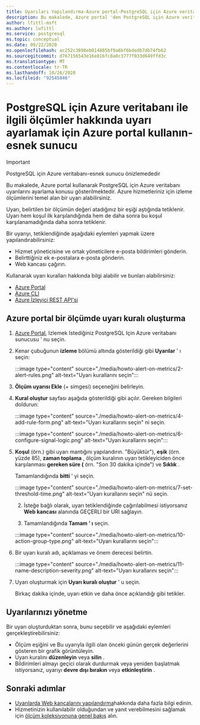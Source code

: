```yaml
---
title: Uyarıları Yapılandırma-Azure portal-PostgreSQL için Azure veritabanı-esnek sunucu
description: Bu makalede, Azure portal 'den PostgreSQL için Azure veritabanı-esnek sunucu için ölçüm uyarılarının nasıl yapılandırılacağı ve erişebileceği açıklanır.
author: lfittl-msft
ms.author: lufittl
ms.service: postgresql
ms.topic: conceptual
ms.date: 09/22/2020
ms.openlocfilehash: ac252c3898eb014885bf9a6bf6bdedb7db74fb62
ms.sourcegitcommit: d767156543e16e816fc8a0c3777f033d649ffd3c
ms.translationtype: MT
ms.contentlocale: tr-TR
ms.lasthandoff: 10/26/2020
ms.locfileid: "92545846"
---
```

# <a name="use-the-azure-portal-to-set-up-alerts-on-metrics-for-azure-database-for-postgresql---flexible-server"></a>PostgreSQL için Azure veritabanı ile ilgili ölçümler hakkında uyarı ayarlamak için Azure portal kullanın-esnek sunucu

> [!IMPORTANT]
> PostgreSQL için Azure veritabanı-esnek sunucu önizlemededir

Bu makalede, Azure portal kullanarak PostgreSQL için Azure veritabanı uyarılarını ayarlama konusu gösterilmektedir. Azure hizmetleriniz için izleme ölçümlerini temel alan bir uyarı alabilirsiniz.

Uyarı, belirtilen bir ölçümün değeri atadığınız bir eşiği aştığında tetiklenir. Uyarı hem koşul ilk karşılandığında hem de daha sonra bu koşul karşılanamadığında daha sonra tetiklenir.

Bir uyarıyı, tetiklendiğinde aşağıdaki eylemleri yapmak üzere yapılandırabilirsiniz:

* Hizmet yöneticisine ve ortak yöneticilere e-posta bildirimleri gönderin.
* Belirttiğiniz ek e-postalara e-posta gönderin.
* Web kancası çağırın.

Kullanarak uyarı kuralları hakkında bilgi alabilir ve bunları alabilirsiniz:

* [Azure Portal](../../azure-monitor/platform/alerts-metric.md#create-with-azure-portal)
* [Azure CLI](../../azure-monitor/platform/alerts-metric.md#with-azure-cli)
* [Azure İzleyici REST API'si](/rest/api/monitor/metricalerts)

## <a name="create-an-alert-rule-on-a-metric-from-the-azure-portal"></a>Azure portal bir ölçümde uyarı kuralı oluşturma

1. [Azure Portal](https://portal.azure.com/), Izlemek Istediğiniz PostgreSQL Için Azure veritabanı sunucusu ' nu seçin.

2. Kenar çubuğunun **izleme** bölümü altında gösterildiği gibi **Uyarılar** ' ı seçin:

   :::image type="content" source="./media/howto-alert-on-metrics/2-alert-rules.png" alt-text="Uyarı kurallarını seçin":::

3. **Ölçüm uyarısı Ekle** (+ simgesi) seçeneğini belirleyin.

4. **Kural oluştur** sayfası aşağıda gösterildiği gibi açılır. Gereken bilgileri doldurun:

   :::image type="content" source="./media/howto-alert-on-metrics/4-add-rule-form.png" alt-text="Uyarı kurallarını seçin" ni seçin.

   :::image type="content" source="./media/howto-alert-on-metrics/6-configure-signal-logic.png" alt-text="Uyarı kurallarını seçin":::

7. **Koşul** (örn.) gibi uyarı mantığını yapılandırın. "Büyüktür"), **eşik** (örn. yüzde 85), **zaman toplama** , ölçüm kuralının uyarı tetikleyiciden önce karşılanması **gereken süre (** örn. "Son 30 dakika içinde") ve **Sıklık** .

   Tamamlandığında **bitti** ' yi seçin.

   :::image type="content" source="./media/howto-alert-on-metrics/7-set-threshold-time.png" alt-text="Uyarı kurallarını seçin" nü seçin.

    2. İsteğe bağlı olarak, uyarı tetiklendiğinde çağırılabilmesi istiyorsanız **Web kancası** alanında GEÇERLI bir URI sağlayın.

    3. Tamamlandığında **Tamam ' ı** seçin.

    :::image type="content" source="./media/howto-alert-on-metrics/10-action-group-type.png" alt-text="Uyarı kurallarını seçin":::

11. Bir uyarı kuralı adı, açıklaması ve önem derecesi belirtin.

    :::image type="content" source="./media/howto-alert-on-metrics/11-name-description-severity.png" alt-text="Uyarı kurallarını seçin"::: 

12. Uyarı oluşturmak için **Uyarı kuralı oluştur** ' u seçin.

    Birkaç dakika içinde, uyarı etkin ve daha önce açıklandığı gibi tetikler.

## <a name="manage-your-alerts"></a>Uyarılarınızı yönetme

Bir uyarı oluşturduktan sonra, bunu seçebilir ve aşağıdaki eylemleri gerçekleştirebilirsiniz:

* Ölçüm eşiğini ve Bu uyarıyla ilgili olan önceki günün gerçek değerlerini gösteren bir grafik görüntüleyin.
* Uyarı kuralını **düzenleyin** veya **silin** .
* Bildirimleri almayı geçici olarak durdurmak veya yeniden başlatmak istiyorsanız, uyarıyı **devre dışı bırakın** veya **etkinleştirin** .

## <a name="next-steps"></a>Sonraki adımlar

* [Uyarılarda Web kancalarını yapılandırma](../../azure-monitor/platform/alerts-webhooks.md)hakkında daha fazla bilgi edinin.
* Hizmetinizin kullanılabilir olduğundan ve yanıt verebilmesini sağlamak için [ölçüm koleksiyonuna genel bakış](../../azure-monitor/platform/data-platform.md) alın.